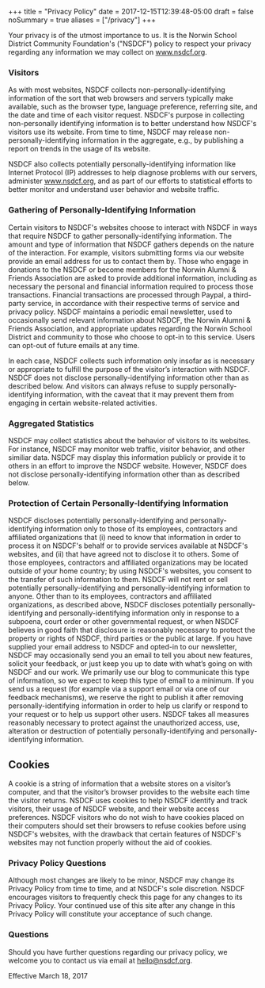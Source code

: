 +++
title = "Privacy Policy"
date  = 2017-12-15T12:39:48-05:00
draft = false
noSummary = true
aliases = ["/privacy"]
+++

Your privacy is of the utmost importance to us. It is the Norwin School District Community Foundation's ("NSDCF") policy to respect your privacy regarding any information we may collect on www.nsdcf.org.

### Visitors

As with most websites, NSDCF collects non-personally-identifying information of the sort that web browsers and servers typically make available, such as the browser type, language preference, referring site, and the date and time of each visitor request. NSDCF's purpose in collecting non-personally identifying information is to better understand how NSDCF's visitors use its website. From time to time, NSDCF may release non-personally-identifying information in the aggregate, e.g., by publishing a report on trends in the usage of its website.

NSDCF also collects potentially personally-identifying information like Internet Protocol (IP) addresses to help diagnose problems with our servers, administer www.nsdcf.org, and as part of our efforts to statistical efforts to better monitor and understand user behavior and website traffic.

### Gathering of Personally-Identifying Information

Certain visitors to NSDCF's websites choose to interact with NSDCF in ways that require NSDCF to gather personally-identifying information. The amount and type of information that NSDCF gathers depends on the nature of the interaction. For example, visitors submitting forms via our website provide an email address for us to contact them by. Those who engage in donations to the NSDCF or become members for the Norwin Alumni & Friends Association are asked to provide additional information, including as necessary the personal and financial information required to process those transactions. Financial transactions are processed through Paypal, a third-party service, in accordance with their respective terms of service and privacy policy. NSDCF maintains a periodic email newsletter, used to occasionally send relevant information about NSDCF, the Norwin Alumni & Friends Association, and appropriate updates regarding the Norwin School District and community to those who choose to opt-in to this service. Users can opt-out of future emails at any time.

In each case, NSDCF collects such information only insofar as is necessary or appropriate to fulfill the purpose of the visitor’s interaction with NSDCF. NSDCF does not disclose personally-identifying information other than as described below. And visitors can always refuse to supply personally-identifying information, with the caveat that it may prevent them from engaging in certain website-related activities.

### Aggregated Statistics

NSDCF may collect statistics about the behavior of visitors to its websites. For instance, NSDCF may monitor web traffic, visitor behavior, and other similiar data. NSDCF may display this information publicly or provide it to others in an effort to improve the NSDCF website. However, NSDCF does not disclose personally-identifying information other than as described below.

### Protection of Certain Personally-Identifying Information

NSDCF discloses potentially personally-identifying and personally-identifying information only to those of its employees, contractors and affiliated organizations that (i) need to know that information in order to process it on NSDCF's behalf or to provide services available at NSDCF's websites, and (ii) that have agreed not to disclose it to others. Some of those employees, contractors and affiliated organizations may be located outside of your home country; by using NSDCF's websites, you consent to the transfer of such information to them. NSDCF will not rent or sell potentially personally-identifying and personally-identifying information to anyone. Other than to its employees, contractors and affiliated organizations, as described above, NSDCF discloses potentially personally-identifying and personally-identifying information only in response to a subpoena, court order or other governmental request, or when NSDCF believes in good faith that disclosure is reasonably necessary to protect the property or rights of NSDCF, third parties or the public at large. If you have supplied your email address to NSDCF and opted-in to our newsletter, NSDCF may occasionally send you an email to tell you about new features, solicit your feedback, or just keep you up to date with what’s going on with NSDCF and our work. We primarily use our blog to communicate this type of information, so we expect to keep this type of email to a minimum. If you send us a request (for example via a support email or via one of our feedback mechanisms), we reserve the right to publish it after removing personally-identifying information in order to help us clarify or respond to your request or to help us support other users. NSDCF takes all measures reasonably necessary to protect against the unauthorized access, use, alteration or destruction of potentially personally-identifying and personally-identifying information.

## Cookies
A cookie is a string of information that a website stores on a visitor’s computer, and that the visitor’s browser provides to the website each time the visitor returns. NSDCF uses cookies to help NSDCF identify and track visitors, their usage of NSDCF website, and their website access preferences. NSDCF visitors who do not wish to have cookies placed on their computers should set their browsers to refuse cookies before using NSDCF's websites, with the drawback that certain features of NSDCF's websites may not function properly without the aid of cookies.

### Privacy Policy Questions
Although most changes are likely to be minor, NSDCF may change its Privacy Policy from time to time, and at NSDCF's sole discretion. NSDCF encourages visitors to frequently check this page for any changes to its Privacy Policy. Your continued use of this site after any change in this Privacy Policy will constitute your acceptance of such change.

### Questions

Should you have further questions regarding our privacy policy, we welcome you to contact us via email at [hello@nsdcf.org](mailto:hello@nsdcf.org).

Effective March 18, 2017
